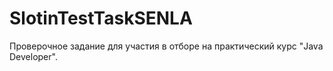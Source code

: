 # SlotinTestTaskSENLA
Проверочное задание для участия в отборе на практический курс "Java Developer".
